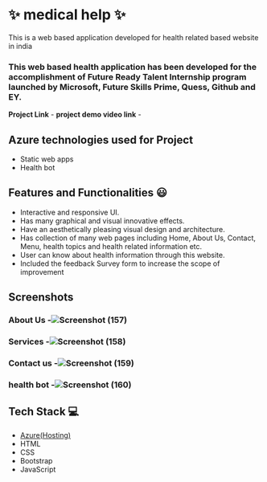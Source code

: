 # ✨  medical help ✨

This is a web based application developed for health related based website in india

### This web based health application has been developed for the accomplishment of Future Ready Talent Internship program launched by Microsoft, Future Skills Prime, Quess, Github and EY.


**Project Link** -
**project demo video link** - 

## Azure technologies used for Project

- Static web apps
- Health bot

## Features and Functionalities 😃

- Interactive and responsive UI.
- Has many graphical and visual innovative effects.
- Have an aesthetically pleasing visual design and architecture.
- Has collection of many web pages including Home, About Us, Contact, Menu, health topics and health related information etc.
- User can know about health information through this website.
- Included the feedback Survey form to increase the scope of improvement 

## Screenshots




   

### About Us -![Screenshot (157)](https://user-images.githubusercontent.com/113416967/201460882-d8966c93-1c25-4ab1-b38b-c9445d74a798.png)




### Services -![Screenshot (158)](https://user-images.githubusercontent.com/113416967/201460879-7337fd12-e948-4165-83df-650543fc0e8b.png)




### Contact us -![Screenshot (159)](https://user-images.githubusercontent.com/113416967/201460867-ebec2590-6b7c-4387-98dc-4e71d86beabb.png)



### health bot -![Screenshot (160)](https://user-images.githubusercontent.com/113416967/201460859-3ac8c6cf-46f3-4c18-9cbf-0784bf7ebc02.png)




## Tech Stack 💻

- [Azure(Hosting)](https://azure.microsoft.com/en-in/features/azure-portal/)
- HTML
- CSS
- Bootstrap
- JavaScript
